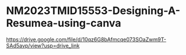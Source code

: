 # NM2023TMID15553-Designing-A-Resumea-using-canva
https://drive.google.com/file/d/10qz6G8bAfmcqe073SOaZwm9T-SAd5avp/view?usp=drive_link

